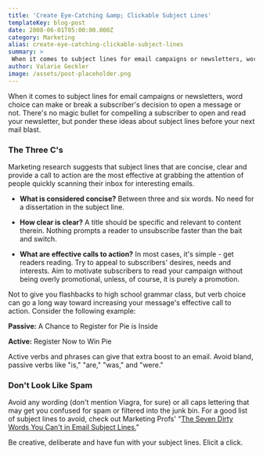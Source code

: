 ```yaml
---
title: 'Create Eye-Catching &amp; Clickable Subject Lines'
templateKey: blog-post
date: 2008-06-01T05:00:00.000Z
category: Marketing
alias: create-eye-catching-clickable-subject-lines
summary: > 
 When it comes to subject lines for email campaigns or newsletters, word choice can make or break a subscriber's decision to open a message or not. There's no magic bullet for compelling a subscriber to open and read your newsletter, but ponder these ideas about subject lines before your next mail blast.
author: Valarie Geckler
image: /assets/post-placeholder.png
---
```


When it comes to subject lines for email campaigns or newsletters, word choice can make or break a subscriber's decision to open a message or not. There's no magic bullet for compelling a subscriber to open and read your newsletter, but ponder these ideas about subject lines before your next mail blast.

### The Three C's  

Marketing research suggests that subject lines that are concise, clear and provide a call to action are the most effective at grabbing the attention of people quickly scanning their inbox for interesting emails.

*   **What is considered concise?** Between three and six words. No need for a dissertation in the subject line.
    
*   **How clear is clear?** A title should be specific and relevant to content therein. Nothing prompts a reader to unsubscribe faster than the bait and switch.
    
*   **What are effective calls to action?** In most cases, it's simple - get readers reading. Try to appeal to subscribers' desires, needs and interests. Aim to motivate subscribers to read your campaign without being overly promotional, unless, of course, it is purely a promotion.
    

Not to give you flashbacks to high school grammar class, but verb choice can go a long way toward increasing your message's effective call to action. Consider the following example:

**Passive:** A Chance to Register for Pie is Inside

**Active:** Register Now to Win Pie

Active verbs and phrases can give that extra boost to an email. Avoid bland, passive verbs like "is," "are," "was," and "were."

### Don't Look Like Spam  

Avoid any wording (don't mention Viagra, for sure) or all caps lettering that may get you confused for spam or filtered into the junk bin. For a good list of subject lines to avoid, check out Marketing Profs' "[The Seven Dirty Words You Can't in Email Subject Lines.](https://www.marketingprofs.com/login/join.asp?adref=rdblk&source=%2F7%2Fseven-dirty-words-email-subject-lines-ayan.asp)"

Be creative, deliberate and have fun with your subject lines. Elicit a click.